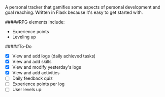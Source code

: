 A personal tracker that gamifies some aspects of personal development and goal reaching. Written in Flask because it's easy to get started with.

#####RPG elements include:
+ Experience points
+ Leveling up

#####To-Do
+ [X] View and add logs (daily achieved tasks)
+ [X] View and add skills
+ [X] View and modify yesterday's logs
+ [X] View and add activities
+ [ ] Daily feedback quiz
+ [ ] Experience points per log
+ [ ] User levels up
